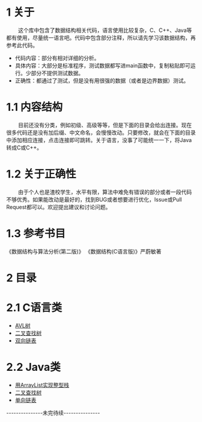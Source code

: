 # 1 关于

&#160; &#160; &#160; &#160; 这个库中包含了数据结构相关代码，语言使用比较复杂，C、C++、Java等都有使用，尽量统一语言吧。代码中包含部分注释，所以请先学习该数据结构，再参考此代码。

* 代码内容：部分有相对详细的分析。
* 具体内容：大部分是标准程序，测试数据都写进main函数中，复制粘贴即可运行。少部分不提供测试数据。
* 正确性：都通过了测试，但是没有用很强的数据（或者是边界数据）测试。

# 1.1 内容结构

&#160; &#160; &#160; &#160; 目前还没有分类，例如初级、高级等等，但是下面的目录会给出连接。现在很多代码还是没有加后缀、中文命名，会慢慢改动。只要修改，就会在下面的目录中添加相应连接，点击连接即可跳转。关于语言，没事了可能统一一下，将Java转成C或C++。

# 1.2 关于正确性
&#160; &#160; &#160; &#160; 由于个人也是渣校学生，水平有限，算法中难免有错误的部分或者一段代码不够优秀。如果能改动是最好的，找到BUG或者想要进行优化，Issue或Pull Request都可以。欢迎提出建议和讨论问题。

# 1.3 参考书目
《数据结构与算法分析(第二版)》
《数据结构(C语言版)》严蔚敏著

# 2 目录

# 2.1 C语言类

* [AVL树](https://github.com/iwts/data-structure/blob/master/AVL.c)
* [二叉查找树](https://github.com/iwts/data-structure/blob/master/binary-search-tree.c)
* [双向链表](https://github.com/iwts/data-structure/blob/master/double-way-linked-list.c)

# 2.2 Java类

* [用ArrayList实现整型栈](https://github.com/iwts/data-structure/blob/master/ArrayList-for-integer-stack.java)
* [二叉查找树](https://github.com/iwts/data-structure/blob/master/binary-search-tree.java)
* [单向链表](https://github.com/iwts/data-structure/blob/master/one-way-linked-list.java)

---------------未完待续---------------
